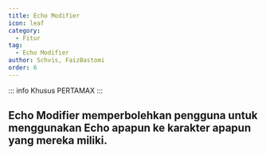 ```yaml
---
title: Echo Modifier
icon: leaf
category:
  - Fitur
tag:
  - Echo Modifier
author: Schvis, FaizBastomi
order: 6
---
```

::: info Khusus PERTAMAX
:::

## Echo Modifier memperbolehkan pengguna untuk menggunakan Echo apapun ke karakter apapun yang mereka miliki.